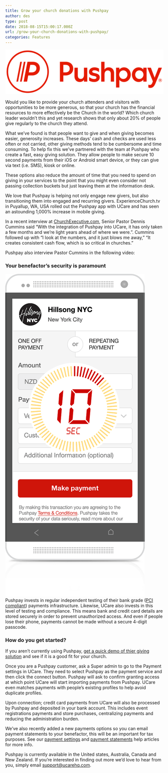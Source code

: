 ```yaml
---
title: Grow your church donations with Pushpay
author: des
type: post
date: 2018-08-15T15:00:17.000Z
url: /grow-your-church-donations-with-pushpay/
categories: Features
---
```


[![](Pushpay-logo-Red-RGB-Wordmark-Horizontal-1200px-1.png)](https://pushpay.com)

Would you like to provide your church attenders and visitors with opportunities to be more generous, so that your church has the financial resources to more effectively be the Church in the world? Which church leader wouldn’t this and yet research shows that only about 20% of people give regularly to the church they attend.

What we’ve found is that people want to give and when giving becomes easier, generosity increases. These days’ cash and checks are used less often or not carried, other giving methods tend to be cumbersome and time consuming. To help fix this we’ve partnered with the team at Pushpay who create a fast, easy giving solution. They allow people to make secure 10 second payments from their iOS or Android smart device, or they can give via text (i.e. SMS), kiosk or online.

These options also reduce the amount of time that you need to spend on giving in your services to the point that you might even consider not passing collection buckets but just leaving them at the information desk.

We love that Pushpay is helping not only engage new givers, but also transitioning them into engaged and recurring givers. ExperienceChurch.tv in Puyallup, WA, USA rolled out the Pushpay app with UCare and has seen an astounding 1,000% increase in mobile giving.

In a recent interview at [ChurchExecutive.com](http://churchexecutive.com/archives/creating-a-culture-of-generosity-7), Senior Pastor Dennis Cummins said “With the integration of Pushpay into UCare, it has only taken a few months and we’re light years ahead of where we were.”. Cummins followed up with “I look at the numbers, and it just blows me away,” “It creates consistent cash flow, which is so critical in churches.”

Pushpay also interview Pastor Cummins in the following video:  

### Your benefactor’s security is paramount

![](solution-phone.png) Pushpay invests in regular independent testing of their bank grade ([PCI compliant](https://en.wikipedia.org/wiki/Payment_Card_Industry_Data_Security_Standard)) payments infrastructure. Likewise, UCare also invests in this level of testing and compliance. This means bank and credit card details are stored securely in order to prevent unauthorized access. And even if people lose their phone, payments cannot be made without a secure 4-digit passcode.

### How do you get started?

If you aren’t currently using Pushpay, [get a quick demo of thier giving solution](https://info.echurchgiving.com/lp-demo-awkward-giving-conversation.html?utm_medium=partner&utm_source=ucare&utm_content=content-demo-request&utm_campaign=demo-awkward-giving-conversation&utm_term=faith--all--all) and see if it is a good fit for your church.

Once you are a Pushpay customer, ask a Super admin to go to the Payment settings in UCare. They need to select Pushpay as the payment service and then click the connect button. Pushpay will ask to confirm granting access at which point UCare will start importing payments from Pushpay. UCare even matches payments with people’s existing profiles to help avoid duplicate profiles.

Upon connection; credit card payments from UCare will also be processed by Pushpay and deposited in your bank account. This includes event registrations payments and store purchases, centralizing payments and reducing the administration burden.

We’ve also recently added a new payments options so you can email payment statements to your benefactor, this will be an important for tax purposes. See our [payment settings](https://ucare.zendesk.com/hc/en-us/articles/201955464-Changing-payment-settings) and [payment statements](https://ucare.zendesk.com/hc/en-us/articles/202205070-Email-payment-statements) help articles for more info.

Pushpay is currently available in the United states, Australia, Canada and New Zealand. If you’re interested in finding out more we’d love to hear from you, simply email support@ucarehq.com.